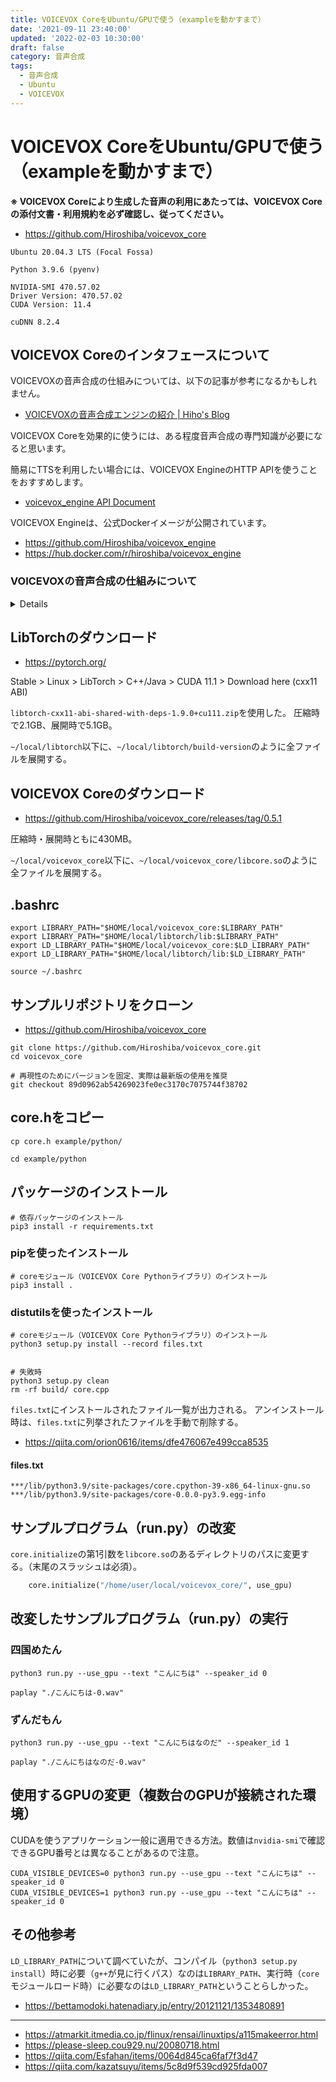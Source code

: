 ```yaml
---
title: VOICEVOX CoreをUbuntu/GPUで使う（exampleを動かすまで）
date: '2021-09-11 23:40:00'
updated: '2022-02-03 10:30:00'
draft: false
category: 音声合成
tags:
  - 音声合成
  - Ubuntu
  - VOICEVOX
---
```

# VOICEVOX CoreをUbuntu/GPUで使う（exampleを動かすまで）

**※ VOICEVOX Coreにより生成した音声の利用にあたっては、VOICEVOX Coreの添付文書・利用規約を必ず確認し、従ってください。**

- <https://github.com/Hiroshiba/voicevox_core>

```
Ubuntu 20.04.3 LTS (Focal Fossa)

Python 3.9.6 (pyenv)

NVIDIA-SMI 470.57.02
Driver Version: 470.57.02
CUDA Version: 11.4

cuDNN 8.2.4
```

## VOICEVOX Coreのインタフェースについて

VOICEVOXの音声合成の仕組みについては、以下の記事が参考になるかもしれません。

- [VOICEVOXの音声合成エンジンの紹介 | Hiho's Blog](https://blog.hiroshiba.jp/voicevox-engine-introduction/)

VOICEVOX Coreを効果的に使うには、ある程度音声合成の専門知識が必要になると思います。

簡易にTTSを利用したい場合には、VOICEVOX EngineのHTTP APIを使うことをおすすめします。

- [voicevox_engine API Document](https://voicevox.github.io/voicevox_engine/api/)

VOICEVOX Engineは、公式Dockerイメージが公開されています。

- <https://github.com/Hiroshiba/voicevox_engine>
- <https://hub.docker.com/r/hiroshiba/voicevox_engine>

### VOICEVOXの音声合成の仕組みについて

<details>

わたしは音声合成については素人ですが、参考のため現在の理解を書いておきます。

VOICEVOX Coreでは、
「音素ごとの長さの推定 `replace_phoneme_length / yukarin_s_forward`」、
「モーラごとの音高の推定 `replace_mora_pitch / yukarin_sa_forward`」、
「音声波形の推定 `synthesis / decode_forward`」の3つの深層学習モデルを使って音声合成します。

OpenJTalkには、辞書に基づいてテキストを解析し、アクセント句・モーラ・アクセント位置・疑問文フラグなどの情報で構成された
フルコンテキストラベルというデータに変換する機能があります。

フルコンテキストラベルの仕様は、以下のURLを開き、
`HTS-2.3 > Speaker dependent training demo > Japanese > tar.bz2`から`HTS-demo_NIT-ATR503-M001.tar.bz2`をダウンロード・展開し、
`data/lab_format.pdf`を見ると英語で記述されています。

- <https://hts.sp.nitech.ac.jp/?Download#u879c944>
- <https://twitter.com/hiho_karuta/status/1059845813143138304>

VOICEVOX Engineでは、フルコンテキストラベルやVOICEVOX Coreを使って、
テキストを調声用のデータ構造（AudioQuery）に変換し、
また調声用のデータ構造を音声（Wav）に変換します。

VOICEVOXエディタでは、調声用のデータ構造を操作して、アクセント位置、音高（日本語ではイントネーションと同じらしい）、音素長を調声するUIなどが実装されています。

</details>

## LibTorchのダウンロード
- <https://pytorch.org/>

Stable > Linux > LibTorch > C++/Java > CUDA 11.1 > Download here (cxx11 ABI)

`libtorch-cxx11-abi-shared-with-deps-1.9.0+cu111.zip`を使用した。
圧縮時で2.1GB、展開時で5.1GB。

`~/local/libtorch`以下に、`~/local/libtorch/build-version`のように全ファイルを展開する。


## VOICEVOX Coreのダウンロード
- <https://github.com/Hiroshiba/voicevox_core/releases/tag/0.5.1>

圧縮時・展開時ともに430MB。

`~/local/voicevox_core`以下に、`~/local/voicevox_core/libcore.so`のように全ファイルを展開する。

## .bashrc
```shell
export LIBRARY_PATH="$HOME/local/voicevox_core:$LIBRARY_PATH"
export LIBRARY_PATH="$HOME/local/libtorch/lib:$LIBRARY_PATH"
export LD_LIBRARY_PATH="$HOME/local/voicevox_core:$LD_LIBRARY_PATH"
export LD_LIBRARY_PATH="$HOME/local/libtorch/lib:$LD_LIBRARY_PATH"
```

```shell
source ~/.bashrc
```

## サンプルリポジトリをクローン

- <https://github.com/Hiroshiba/voicevox_core>

```shell
git clone https://github.com/Hiroshiba/voicevox_core.git
cd voicevox_core

# 再現性のためにバージョンを固定、実際は最新版の使用を推奨
git checkout 89d0962ab54269023fe0ec3170c7075744f38702
```

## core.hをコピー
```shell
cp core.h example/python/

cd example/python
```

## パッケージのインストール

```shell
# 依存パッケージのインストール
pip3 install -r requirements.txt
```

### pipを使ったインストール
```shell
# coreモジュール（VOICEVOX Core Pythonライブラリ）のインストール
pip3 install .
```

### distutilsを使ったインストール
```shell
# coreモジュール（VOICEVOX Core Pythonライブラリ）のインストール
python3 setup.py install --record files.txt


# 失敗時
python3 setup.py clean
rm -rf build/ core.cpp
```

`files.txt`にインストールされたファイル一覧が出力される。
アンインストール時は、`files.txt`に列挙されたファイルを手動で削除する。

- <https://qiita.com/orion0616/items/dfe476067e499cca8535>

#### files.txt
```
***/lib/python3.9/site-packages/core.cpython-39-x86_64-linux-gnu.so
***/lib/python3.9/site-packages/core-0.0.0-py3.9.egg-info
```

## サンプルプログラム（run.py）の改変
`core.initialize`の第1引数を`libcore.so`のあるディレクトリのパスに変更する。（末尾のスラッシュは必須）。

```python
    core.initialize("/home/user/local/voicevox_core/", use_gpu)
```

## 改変したサンプルプログラム（run.py）の実行
### 四国めたん
```shell
python3 run.py --use_gpu --text "こんにちは" --speaker_id 0

paplay "./こんにちは-0.wav"
```

### ずんだもん
```shell
python3 run.py --use_gpu --text "こんにちはなのだ" --speaker_id 1

paplay "./こんにちはなのだ-0.wav"
```

## 使用するGPUの変更（複数台のGPUが接続された環境）
CUDAを使うアプリケーション一般に適用できる方法。数値は`nvidia-smi`で確認できるGPU番号とは異なることがあるので注意。

```shell
CUDA_VISIBLE_DEVICES=0 python3 run.py --use_gpu --text "こんにちは" --speaker_id 0
CUDA_VISIBLE_DEVICES=1 python3 run.py --use_gpu --text "こんにちは" --speaker_id 0
```

## その他参考
`LD_LIBRARY_PATH`について調べていたが、コンパイル（`python3 setup.py install`）時に必要（`g++`が見に行くパス）なのは`LIBRARY_PATH`、実行時（`core`モジュールロード時）に必要なのは`LD_LIBRARY_PATH`ということらしかった。

- <https://bettamodoki.hatenadiary.jp/entry/20121121/1353480891>

---

- <https://atmarkit.itmedia.co.jp/flinux/rensai/linuxtips/a115makeerror.html>
- <https://please-sleep.cou929.nu/20080718.html>
- <https://qiita.com/Esfahan/items/0064d845ca6faf7f3d47>
- <https://qiita.com/kazatsuyu/items/5c8d9f539cd925fda007>
